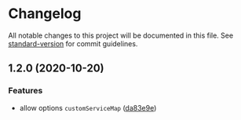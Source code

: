 # Changelog

All notable changes to this project will be documented in this file. See [standard-version](https://github.com/conventional-changelog/standard-version) for commit guidelines.

## 1.2.0 (2020-10-20)


### Features

* allow options `customServiceMap` ([da83e9e](https://github.com///commit/da83e9e86dee8891fcd1a665ccda0076d33931ca))

